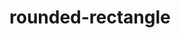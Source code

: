 # rounded-rectangle

<div id="example"></div>
<script type="application/javascript">
  new Vue({
    el: '#example',
    template: '<live-code class="full" :template="code" mode="html>iframe" :debounce="200" />',
    data: {
      code:
`
<script src="${location.origin+location.pathname}/global.js"><\/script>
<!-- pep.js provides the pointer events (pointermove, pointerdown, etc) -->
<script src="https://code.jquery.com/pep/0.4.3/pep.js"><\/script>

<style>
    body, html {
        width: 100%;
        height: 100%;
        margin: 0;
        padding: 0;
        overflow: hidden;
        background: #191919;
        color: #ccc;
    }
</style>

<lume-scene id="scene" webgl>
    <lume-ambient-light intensity="0.3"></lume-ambient-light>
    <lume-point-light
        id="light"
        color="white"
        position="300 300 300"
        size="0 0 0"
        cast-shadow="true"
        intensity="0.8"
        >
    </lume-point-light>
    <lume-rounded-rectangle
        id="rect1"
        corner-radius="45"
        thickness="1"
        quadratic-corners="true"
        align="0.5 0.5"
        mount-point="0.5 0.5"
        size="100 100 100"
        position="55"
        color="skyblue"
    >
    </lume-rounded-rectangle>
    <lume-rounded-rectangle
        id="rect2"
        corner-radius="45"
        thickness="1"
        quadratic-corners="false"
        align="0.5 0.5"
        mount-point="0.5 0.5"
        size="100 100 100"
        position="-55"
        color="pink"
    >
    </lume-rounded-rectangle>

</lume-scene>

<script>
    // defines the default names for the HTML elements
    LUME.useDefaultNames()

    const light = document.querySelector('#light')

    document.addEventListener('pointermove', event => {
        event.preventDefault()
        light.position.x = event.clientX
        light.position.y = event.clientY
    })

    rect1.rotation = (x, y) => [0, ++y, 0]
    rect2.rotation = (x, y) => [0, ++y, 0]

    scene.on(LUME.Events.GL_LOAD, async () => {
        light.three.shadow.radius = 2
        light.three.distance = 800
        light.three.shadow.bias = -0.001

        // rect1.three.material.side = THREE.DoubleSide
        // rect1.three.material.wireframe = true
    })
<\/script>

`
    },
  })
</script>
